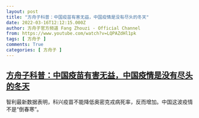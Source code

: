```yaml
---
layout: post
title: "方舟子科普：中国疫苗有害无益，中国疫情是没有尽头的冬天"
date: 2022-03-16T12:12:15.000Z
author: 方舟子官方频道 Fang Zhouzi - Official Channel
from: https://www.youtube.com/watch?v=LQPAZdHl1pk
tags: [ 方舟子 ]
comments: True
categories: [ 方舟子 ]
---
```

<!--1647432735000-->
[方舟子科普：中国疫苗有害无益，中国疫情是没有尽头的冬天](https://www.youtube.com/watch?v=LQPAZdHl1pk)
------

<div>
智利最新数据表明，科兴疫苗不能降低奥密克戎病死率，反而增加。中国这波疫情不是“倒春寒”。
</div>
